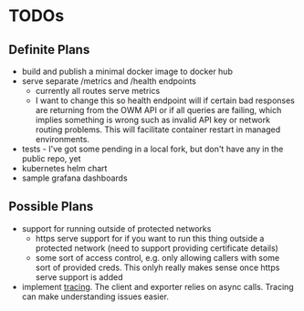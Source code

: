 
# TODOs

## Definite Plans

* build and publish a minimal docker image to docker hub
* serve separate /metrics and /health endpoints
    * currently all routes serve metrics
    * I want to change this so health endpoint will if certain bad responses are returning from the OWM API or if all queries are failing, which implies something is wrong such as invalid API key or network routing problems.  This will facilitate container restart in managed environments.
* tests - I've got some pending in a local fork, but don't have any in the public repo, yet
* kubernetes helm chart
* sample grafana dashboards

## Possible Plans

* support for running outside of protected networks
    * https serve support for if you want to run this thing outside a protected network (need to support providing certificate details)
    * some sort of access control, e.g. only allowing callers with some sort of provided creds.  This onlyh really makes sense once https serve support is added
* implement [tracing](https://docs.rs/tracing/latest/tracing).  The client and exporter relies on async calls.  Tracing can make understanding issues easier.


